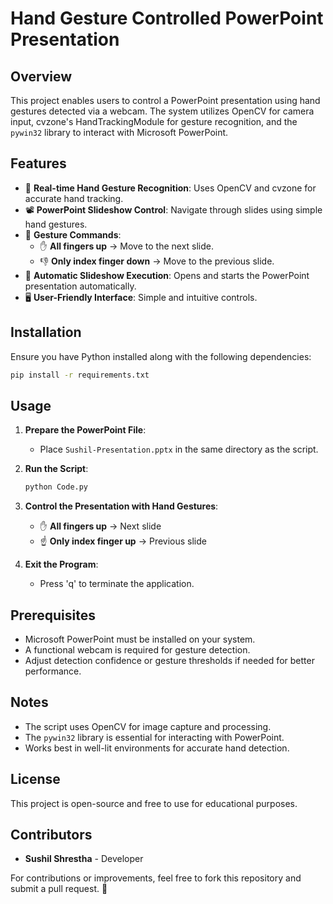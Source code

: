 # Hand Gesture Controlled PowerPoint Presentation

## Overview
This project enables users to control a PowerPoint presentation using hand gestures detected via a webcam. The system utilizes OpenCV for camera input, cvzone's HandTrackingModule for gesture recognition, and the `pywin32` library to interact with Microsoft PowerPoint.

## Features
- 🎥 **Real-time Hand Gesture Recognition**: Uses OpenCV and cvzone for accurate hand tracking.
- 📽️ **PowerPoint Slideshow Control**: Navigate through slides using simple hand gestures.
- 🤚 **Gesture Commands**:
  - ✋ **All fingers up** → Move to the next slide.
  - 👎 **Only index finger down** → Move to the previous slide.
- 🔄 **Automatic Slideshow Execution**: Opens and starts the PowerPoint presentation automatically.
- 🖥️ **User-Friendly Interface**: Simple and intuitive controls.

## Installation
Ensure you have Python installed along with the following dependencies:

```bash
pip install -r requirements.txt
```

## Usage
1. **Prepare the PowerPoint File**:
   - Place `Sushil-Presentation.pptx` in the same directory as the script.

2. **Run the Script**:
   ```bash
   python Code.py
   ```

3. **Control the Presentation with Hand Gestures**:
   - ✋ **All fingers up** → Next slide
   - ☝️ **Only index finger up** → Previous slide

4. **Exit the Program**:
   - Press 'q' to terminate the application.

## Prerequisites
- Microsoft PowerPoint must be installed on your system.
- A functional webcam is required for gesture detection.
- Adjust detection confidence or gesture thresholds if needed for better performance.

## Notes
- The script uses OpenCV for image capture and processing.
- The `pywin32` library is essential for interacting with PowerPoint.
- Works best in well-lit environments for accurate hand detection.

## License
This project is open-source and free to use for educational purposes.

## Contributors
- **Sushil Shrestha** - Developer

For contributions or improvements, feel free to fork this repository and submit a pull request. 🚀

